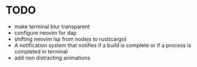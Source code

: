 # TODO
- make terminal blur transparent
- configure neovim for dap
- shifting neovim lsp from nodejs to rust(cargo)
- A notification system that notifies if a build is complete or if a process is completed in terminal
- add non distracting animations
